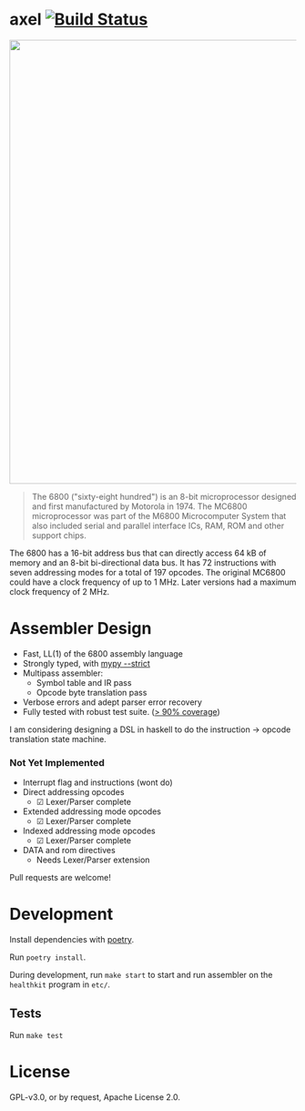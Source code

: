 # axel [![Build Status](https://travis-ci.org/jahan-addison/axel.svg?branch=master)](https://travis-ci.org/jahan-addison/axel)

<img src="https://upload.wikimedia.org/wikipedia/commons/5/5a/Motorola_MC6800_microprocessor.jpg" width="780" />


> The 6800 ("sixty-eight hundred") is an 8-bit microprocessor designed and first manufactured by Motorola in 1974. The MC6800 microprocessor was part of the M6800 Microcomputer System that also included serial and parallel interface ICs, RAM, ROM and other support chips.


The 6800 has a 16-bit address bus that can directly access 64 kB of memory and an 8-bit bi-directional data bus. It has 72 instructions with seven addressing modes for a total of 197 opcodes. The original MC6800 could have a clock frequency of up to 1 MHz. Later versions had a maximum clock frequency of 2 MHz.


# Assembler Design

* Fast, LL(1) of the 6800 assembly language
* Strongly typed, with [mypy --strict](http://mypy-lang.org/)
* Multipass assembler:
    * Symbol table and IR pass
    * Opcode byte translation pass
* Verbose errors and adept parser error recovery
* Fully tested with robust test suite. ([> 90% coverage](https://travis-ci.org/jahan-addison/axel))

I am considering designing a DSL in haskell to do the instruction -> opcode translation state machine.

### Not Yet Implemented

* Interrupt flag and instructions (wont do)
* Direct addressing opcodes
    - ☑ Lexer/Parser complete
* Extended addressing mode opcodes
    - ☑ Lexer/Parser complete
* Indexed addressing mode opcodes
    - ☑ Lexer/Parser complete
* DATA and rom directives
    - Needs Lexer/Parser extension


Pull requests are welcome!


# Development

Install dependencies with [poetry](https://poetry.eustace.io/docs/pyproject/).


Run `poetry install`.

During development, run `make start` to start and run assembler on the `healthkit` program in `etc/`.

## Tests

Run `make test`

# License

GPL-v3.0, or by request, Apache License 2.0.
